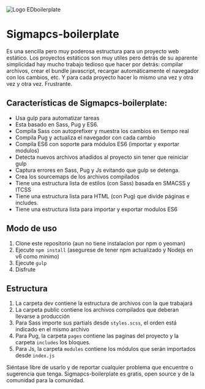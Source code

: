 ![Logo EDboilerplate](https://paginasweb.live/images/logo.png)

# Sigmapcs-boilerplate

Es una sencilla pero muy poderosa estructura para un proyecto web estático.
Los proyectos estáticos son muy utiles pero detrás de su aparente simplicidad
hay mucho trabajo tedioso que hacer por detrás: compilar archivos, crear
el bundle javascript, recargar automáticamente el navegador con los cambios, etc.
Y para cada proyecto hacer lo mismo una vez y otra vez y otra vez. Frustrante.

## Características de Sigmapcs-boilerplate:

* Usa gulp para automatizar tareas
* Esta basado en Sass, Pug y ES6.
* Compila Sass con autoprefixer y muestra los cambios en tiempo real
* Compila Pug y actualiza el navegador con cada cambio
* Compila ES6 con soporte para módulos ES6 (importar y exportar modulos)
* Detecta nuevos archivos añadidos al proyecto sin tener que reiniciar gulp
* Captura errores en Sass, Pug y Js evitando que gulp se detenga.
* Crea los sourcemaps de los archivos compilados
* Tiene una estructura lista de estilos (con Sass) basada en SMACSS y ITCSS
* Tiene una estructura lista para HTML (con Pug) que divide páginas e includes.
* Tiene una estructura lista para importar y exportar modulos ES6

## Modo de uso

1. Clone este repositorio (aun no tiene instalacion por npm o yeoman)
2. Ejecute `npm install` (asegurese de tener npm actualizado y Nodejs en v6 como minimo)
3. Ejecute `gulp`
4. Disfrute

## Estructura

1. La carpeta dev contiene la estructura de archivos con la que trabajará
2. La carpeta public contiene los archivos compilados que deberan llevarse a producción
3. Para Sass importe sus partials desde `styles.scss`, el orden está indicado en el mismo archivo
4. Para Pug, la carpeta `pages` contiene las paginas del proyecto y la carpeta `includes` los bloques.
5. Para Js, la carpeta `modules` contiene los módulos que serán importados desde `index.js`

Siéntase libre de usarlo y de reportar cualquier problema que encuentre o sugerencia que tenga.
Sigmapcs-boilerplate es gratis, open source y de la comunidad para la comunidad.
